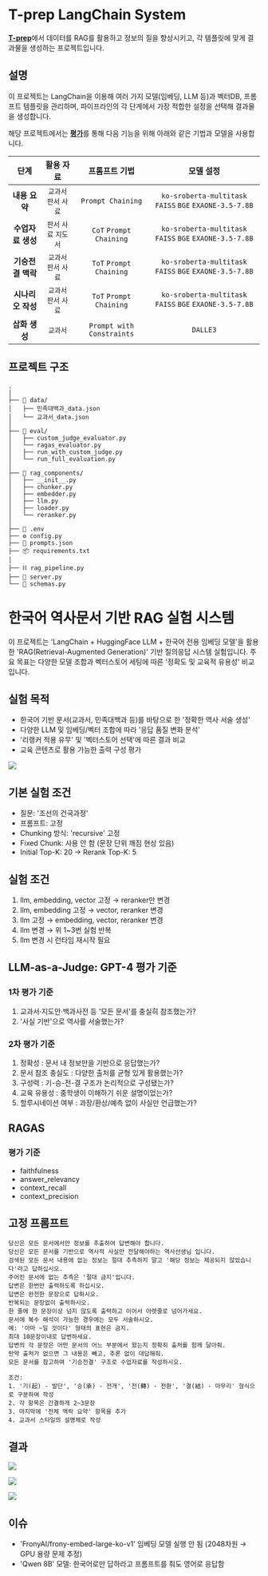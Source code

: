 # T-prep LangChain System
[**T-prep**](https://github.com/INISW-6th/t-prep)에서 데이터를 RAG를 활용하고 정보의 질을 향상시키고, 각 템플릿에 맞게 결과물을 생성하는 프로젝트입니다.

## 설명
이 프로젝트는 LangChain을 이용해 여러 가지 모델(임베딩, LLM 등)과 벡터DB, 프롬프트 템플릿을 관리하며, 파이프라인의 각 단계에서 가장 적합한 설정을 선택해 결과물을 생성합니다.

해당 프로젝트에서는 [**평가**](https://github.com/INISW-6th/langchain-eval)를 통해 다음 기능을 위해 아래와 같은 기법과 모델을 사용합니다.

| 단계 | 활용 자료 | 프롬프트 기법 | 모델 설정 |
| :-: | :-: | :-: | :-: |
| **내용 요약** | `교과서` `판서` `사료` | `Prompt Chaining` | `ko-sroberta-multitask` `FAISS` `BGE` `EXAONE-3.5-7.8B` |
| **수업자료 생성** | `판서` `사료` `지도서` | `CoT` `Prompt Chaining` | `ko-sroberta-multitask` `FAISS` `BGE` `EXAONE-3.5-7.8B` |
| **기승전결 맥락** | `교과서` `판서` `사료` | `ToT` `Prompt Chaining` | `ko-sroberta-multitask` `FAISS` `BGE` `EXAONE-3.5-7.8B` |
| **시나리오 작성** | `교과서` `판서` `사료` | `ToT` `Prompt Chaining` | `ko-sroberta-multitask` `FAISS` `BGE` `EXAONE-3.5-7.8B`  |
| **삽화 생성** | `교과서` | `Prompt with Constraints` | `DALLE3` | - |


## 프로젝트 구조
```
.
│
├── 📁 data/
│   ├── 민족대백과_data.json
│   └── 교과서_data.json
│
├── 📁 eval/
│   ├── custom_judge_evaluator.py
│   └── ragas_evaluator.py
│   ├── run_with_custom_judge.py
│   └── run_full_evaluation.py
│
├── 📁 rag_components/
│   ├── __init__.py
│   ├── chunker.py
│   ├── embedder.py
│   ├── llm.py
│   ├── loader.py
│   └── reranker.py
│
├── 🔑 .env
├── ⚙️ config.py
├── 📝 prompts.json
├── 📦 requirements.txt
│
├── ⛓️ rag_pipeline.py
├── 🚀 server.py
└── 📜 schemas.py
```

# 한국어 역사문서 기반 RAG 실험 시스템

이 프로젝트는 'LangChain + HuggingFace LLM + 한국어 전용 임베딩 모델'을 활용한 'RAG(Retrieval-Augmented Generation)' 기반 질의응답 시스템 실험입니다.
주요 목표는 다양한 모델 조합과 벡터스토어 세팅에 따른 '정확도 및 교육적 유용성' 비교입니다.

## 실험 목적
- 한국어 기반 문서(교과서, 민족대백과 등)를 바탕으로 한 '정확한 역사 서술 생성'
- 다양한 LLM 및 임베딩/벡터 조합에 따라 '응답 품질 변화 분석'
- '리랭커 적용 유무' 및 '벡터스토어 선택'에 따른 결과 비교
- 교육 콘텐츠로 활용 가능한 출력 구성 평가

![](/src/pipeline.png)

## 기본 실험 조건
- 질문: '조선의 건국과정'
- 프롬프트: 고정
- Chunking 방식: 'recursive' 고정
- Fixed Chunk: 사용 안 함 (문장 단위 깨짐 현상 있음)
- Initial Top-K: 20 → Rerank Top-K: 5

## 실험 조건
1. llm, embedding, vector 고정 → reranker만 변경
2. llm, embedding 고정 → vector, reranker 변경
3. llm 고정 → embedding, vector, reranker 변경
4. llm 변경 → 위 1~3번 실험 반복
5. llm 변경 시 런타임 재시작 필요

## LLM-as-a-Judge: GPT-4 평가 기준
### 1차 평가 기준
1. 교과서·지도안·백과사전 등 '모든 문서'를 충실히 참조했는가?
2. '사실 기반'으로 역사를 서술했는가?

### 2차 평가 기준
1. 정확성 : 문서 내 정보만을 기반으로 응답했는가?
2. 문서 참조 충실도 : 다양한 출처를 균형 있게 활용했는가?
3. 구성력 : 기-승-전-결 구조가 논리적으로 구성됐는가?
4. 교육 유용성 : 중학생이 이해하기 쉬운 설명이었는가?
5. 할루시네이션 여부 : 과장/환상/예측 없이 사실만 언급했는가? 

## RAGAS
### 평가 기준
- faithfulness
- answer_relevancy
- context_recall
- context_precision

## 고정 프롬프트
```
당신은 모든 문서에서만 정보를 추출하여 답변해야 합니다.
당신은 모든 문서를 기반으로 역사적 사실만 전달해야하는 역사선생님 입니다.
검색된 모든 문서 내용에 없는 정보는 절대 추측하지 말고 '해당 정보는 제공되지 않았습니다'라고 답하십시오.
주어진 문서에 없는 추측은 '절대 금지'입니다.
답변은 한번만 출력하도록 하십시오.
답변은 완전한 문장으로 답하시오.
반복되는 문장없이 출력하시오.
한 줄에 한 문장이상 넘지 않도록 출력하고 이어서 아랫줄로 넘어가세요.
문서에 복수 해석이 가능한 경우에는 모두 서술하시오.
예: '아마 ~일 것이다' 형태의 표현은 금지.
최대 10문장이내로 답변하세요.
답변의 각 문장은 어떤 문서의 어느 부분에서 왔는지 정확히 출처를 함께 달아줘.
만약 출처가 없으면 그 내용은 빼고, 추론 없이 대답해줘.
모든 문서를 참고하여 '기승전결' 구조로 수업자료를 작성하시오.

조건:
1. '기(起) - 발단', '승(承) - 전개', '전(轉) - 전환', '결(結) - 마무리' 형식으로 구분하여 작성
2. 각 항목은 간결하게 2~3문장
3. 마지막에 '전체 맥락 요약' 항목을 추가
4. 교과서 스타일의 설명체로 작성
```

## 결과
![](/src/eval-judge.png)

![](/src/eval-ragas.png)

![](/src/eval-total.png)


## 이슈
- 'FronyAI/frony-embed-large-ko-v1' 임베딩 모델 실행 안 됨 (2048차원 → GPU 용량 문제 추정)
- 'Qwen 8B' 모델: 한국어로만 답하라고 프롬프트를 줘도 영어로 응답함
